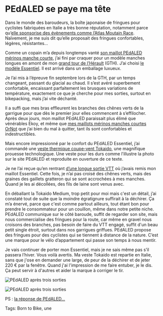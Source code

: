 # PEdALED se paye ma tête

Dans le monde des baroudeurs, la boîte japonaise de fringues pour cyclistes fabriquées en Italie a très bonne réputation, notamment parce qu’[elle sponsorise des évènements comme l’Atlas Moutain Race](https://pedaled.com/fr_fr/atlas-mountain-race/). Naïvement, je me suis dit qu’elle proposait des fringues confortables, légères, résistantes…

Comme un copain m’a depuis longtemps vanté [son maillot PEdALED mérinos manche courte](https://pedaled.com/fr_fr/homme-maillot-velo-atlas-boue#gref), j’ai fini par craquer pour un modèle manches longues en amont de mon [grand tour de l’Hérault](https://tcrouzet.com/gth/) (GTH). J’ai choisi [le modèle Essentiel](https://pedaled.com/fr_fr/homme-maillot-de-velo-merinos-manches-longues-bleu-sarcelle-essential#gref). Il est arrivé dans un emballage luxueux.

Je l’ai mis à l’épreuve fin septembre lors de la GTH, par un temps changeant, passant du glacial au chaud. Il s’est avéré superbement confortable, encaissant parfaitement les brusques variations de température, exactement ce que je cherche pour mes sorties, surtout en bikepacking, mais j’ai vite déchanté.

Il a suffi que mes bras effleurent les branches des chênes verts de la garrigue pour que dès le premier jour elles commencent à s’effilocher. Après deux jours, mon maillot PEdALED paraissait plus élimé que vénérables Ekoy, et même que [mes maillots mérinos manches courtes OrNot](https://www.ornotbike.com/products/merino-hybrid-jersey) que j’ai bien du mal à quitter, tant ils sont confortables et indestructibles.

Mais encore impressionné par le confort du PEdALED Essentiel, j’ai commandé une [veste thermique coupe-vent Tokaido](https://pedaled.com/fr_fr/men-alpha-cyling-jacket-coral-red-tokaido), une magnifique prouesse technologique. Une veste pour les durs comme l’illustre la photo sur le site PEdALED et reproduite en ouverture de ce texte.

Je ne l’ai reçue qu’en rentrant [d’une longue sortie VTT](https://tcrouzet.com/2020/10/06/mini-aventure-teleportation-dans-laude-par-le-train/) où j’avais remis mon maillot Essentiel. Cette fois, je n’ai pas croisé des chênes verts, mais des graines des gaillets gratteron qui se sont accrochées à mes manches. Quand je les ai décollées, des fils de laine sont venus avec.

En déballant la Tokaido Medium, trop petit pour moi mais c'est un détail, j’ai constaté tout de suite que la moindre égratignure suffirait à la déchirer. Ça m’a énervé, parce que c'est comme partout ailleurs, tout étant bon pour prendre le consommateur pour un couillon, même dans notre petite niche. PEdALED communique sur le côté baroude, suffit de regarder son site, mais nous commercialise des fringues pour la route, car même en gravel nous croisons des branches, pas besoin de faire du VTT engagé, suffit d'un beau petit single étroit, surtout dans nos garrigues griffues. PEdALED propose des fringues pour des cyclistes qui se tiennent à distance de la nature. C’est une marque pour le vélo d’appartement qui passe son temps à nous mentir.

Je vais continuer de porter mon Essentiel, mais je ne sais même pas s’il passera l’hiver. Vous voilà avertis. Ma veste Tokaido est repartie en Italie, sans que j'ose en demander une large, de peur de la déchirer et de jeter 220 € par la fenêtre. Quand j'ai l'impression de me faire entuber, je le dis. Ça peut servir à d'autres et aider la marque à corriger le tir.

![PEdALED après trois sorties](https://tcrouzet.com/images_tc/2020/10/IMG_4141.jpeg)

![PEdALED après trois sorties](https://tcrouzet.com/images_tc/2020/10/IMG_4143.jpeg)

PS : [la réponse de PEdALED…](https://tcrouzet.com/2020/10/09/le-foutage-de-gueule-de-pedaled-leur-reponse/)

Tags: Born to Bike, une